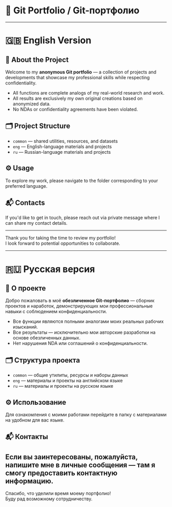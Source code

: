 # 🚀 Git Portfolio / Git-портфолио

---

# 🇬🇧 English Version

## 📖 About the Project

Welcome to my **anonymous Git portfolio** — a collection of projects and developments that showcase my professional skills while respecting confidentiality.  
- All functions are complete analogs of my real-world research and work.  
- All results are exclusively my own original creations based on anonymized data.  
- No NDAs or confidentiality agreements have been violated.

## 🗂️ Project Structure

- `common` — shared utilities, resources, and datasets  
- `eng` — English-language materials and projects  
- `ru` — Russian-language materials and projects  

## ⚙️ Usage

To explore my work, please navigate to the folder corresponding to your preferred language.

## 📬 Contacts

If you'd like to get in touch, please reach out via private message where I can share my contact details.

---

Thank you for taking the time to review my portfolio!  
I look forward to potential opportunities to collaborate.

---

# 🇷🇺 Русская версия

## 📖 О проекте

Добро пожаловать в моё **обезличенное Git-портфолио** — сборник проектов и наработок, демонстрирующих мои профессиональные навыки с соблюдением конфиденциальности.  
- Все функции являются полными аналогами моих реальных рабочих изысканий.  
- Все результаты — исключительно мои авторские разработки на основе обезличенных данных.  
- Нет нарушения NDA или соглашений о конфиденциальности.

## 🗂️ Структура проекта

- `common` — общие утилиты, ресурсы и наборы данных  
- `eng` — материалы и проекты на английском языке  
- `ru` — материалы и проекты на русском языке  

## ⚙️ Использование

Для ознакомления с моими работами перейдите в папку с материалами на удобном для вас языке.

## 📬 Контакты

Если вы заинтересованы, пожалуйста, напишите мне в личные сообщения — там я смогу предоставить контактную информацию.
---

Спасибо, что уделили время моему портфолио!  
Буду рад возможному сотрудничеству.

